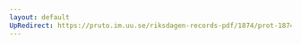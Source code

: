 ```yaml
---
layout: default
UpRedirect: https://pruto.im.uu.se/riksdagen-records-pdf/1874/prot-1874--fk--517.pdf
---
```

